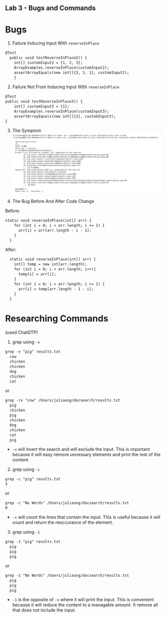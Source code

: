 ## Lab 3 - Bugs and Commands

# Bugs
1. Failure Inducing Input With `reverseInPlace` 
```
@Test 
  public void testReverseInPlace2() {
    int[] customInput2 = {1, 2, 3};
    ArrayExamples.reverseInPlace(customInput2);
    assertArrayEquals(new int[]{3, 2, 1}, customInput2);
    }
```
  
2. Failure Not From Inducing Input With `reverseInPlace`
```
@Test
public void testReverseInPlace3() {
    int[] customInput3 = {1};
    ArrayExamples.reverseInPlace(customInput3);
    assertArrayEquals(new int[]{1}, customInput3);
}
```
3. The Symptom
  ![Image](lab3-ss1.png)

4. The Bug Before And After Code Change

Before:
```
static void reverseInPlace(int[] arr) {
    for (int i = 0; i < arr.length; i += 1) {
      arr[i] = arr[arr.length - i - 1];
    }
  }
```

After:
```
  static void reverseInPlace(int[] arr) {
    int[] temp = new int[arr.length];
    for (int i = 0; i < arr.length; i++){
      temp[i] = arr[i];
    }
    for (int i = 0; i < arr.length; i += 1) {
      arr[i] = temp[arr.length - 1 - i];
    }
  }
```


# Researching Commands 
(used ChatGTP) 
1. grep using `-v`
```
grep -v "pig" results.txt
  cow
  chicken
  chicken
  dog
  chicken
  cat
```
or

```
grep -rv "cow" /Users/juliaung/docsearch/results.txt
  pig
  chicken
  pig
  chicken
  dog
  chicken
  cat
  pig
```
* `-v` will invert the search and will exclude the input. This is important because it will easy remove unnessary elements and print the rest of the content.
2. grep using `-c`
```
grep -c "pig" results.txt
3
```
or 

```
grep -c "No Words" /Users/juliaung/docsearch/results.txt
0
```
* `-c` will count the lines that contain the input. This is useful because it will count and return the reoccurance of the element.

3. grep using `-1`
```
grep -1 "pig" results.txt
  pig
  pig
  pig
```
or 

```
grep -1 "No Words" /Users/juliaung/docsearch/results.txt
  pig
  pig
  pig
```
* `-1` is the opposite of `-v` where it will print the input. This is convenient because it will reduce the content to a managable amount. It remove all that does not include the input.
